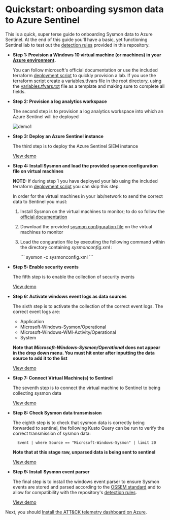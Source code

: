 Quickstart: onboarding sysmon data to Azure Sentinel
====================================================

This is a quick, super terse guide to onboarding Sysmon data to Azure Sentinel. At the end of this guide you'll have a basic, yet functioning Sentinel lab to test out the [detection rules](https://github.com/BlueTeamToolkit/sentinel-attack/tree/master/detections) provided in this repository.

- **Step 1: Provision a Windows 10 virtual machine (or machines) in your [Azure environment](https://portal.azure.com).**
  
  You can follow microsoft's official documentation or use the included terraform [deployment script](https://github.com/BlueTeamToolkit/sentinel-attack/blob/master/lab) to quickly provision a lab. If you use the terraform script create a variables.tfvars file in the root directory, using the [variables.tfvars.txt](https://github.com/BlueTeamToolkit/sentinel-attack/blob/master/lab/variables.tfvars.txt) file as a template and making sure to complete all fields.

- **Step 2: Provision a log analytics workspace**
  
  The second step is to provision a log analytics workspace into which an Azure Sentinel will be deployed
  
  ![demo1](https://github.com/BlueTeamToolkit/sentinel-attack/blob/master/docs/deploy-analytics.gif)


- **Step 3: Deploy an Azure Sentinel instance**

  The third step is to deploy the Azure Sentinel SIEM instance
  
  [View demo](https://github.com/BlueTeamToolkit/sentinel-attack/tree/master/docs/deploy-sentinel.gif)

- **Step 4: Install Sysmon and load the provided sysmon configuration file on virtual machines**

  **NOTE:** If during step 1 you have deployed your lab using the included terraform [deployment script](https://github.com/BlueTeamToolkit/sentinel-attack/blob/master/lab) you can skip this step.
  
  In order for the virtual machines in your lab/network to send the correct data to Sentinel you must:

  1. Install Sysmon on the virtual machines to monitor; to do so follow the [official documentation](https://docs.microsoft.com/en-us/sysinternals/downloads/sysmon)
  2. Download the provided [sysmon configuration file](https://github.com/BlueTeamToolkit/sentinel-attack/blob/master/sysmonconfig.xml) on the virtual machines to monitor
  3. Load the conguration file by executing the following command within the directory containing _sysmonconfig.xml_ :

      ´´´
      sysmon -c sysmonconfig.xml
      ´´´

- **Step 5: Enable security events**
 
  The fifth step is to enable the collection of security events
  
  [View demo](https://github.com/BlueTeamToolkit/sentinel-attack/tree/master/docs/enable-security-events.gif)

- **Step 6: Activate windows event logs as data sources**
 
  The sixth step is to activate the collection of the correct event logs. The correct event logs are:
    - Application
    - Microsoft-Windows-Sysmon/Operational
    - Microsoft-Windows-WMI-Activity/Operational
    - System

  **Note that _Microsoft-Windows-Sysmon/Operational_ does not appear in the drop down menu. You must hit enter after inputting the data source to add it to the list**
  
  [View demo](https://github.com/BlueTeamToolkit/sentinel-attack/tree/master/docs/enable-event-logs.gif)


- **Step 7: Connect Virtual Machine(s) to Sentinel**
  
  The seventh step is to connect the virtual machine to Sentinel to being collecting sysmon data
  
  [View demo](https://github.com/BlueTeamToolkit/sentinel-attack/tree/master/docs/connect-vm.gif)


- **Step 8: Check Sysmon data transmission**
  
  The eighth step is to check that sysmon data is correctly being forwarded to sentinel, the following Kusto Query can be run to verify the correct transmission of sysmon data:

        Event | where Source == "Microsoft-Windows-Sysmon" | limit 20

  **Note that at this stage raw, unparsed data is being sent to sentinel**
  
  [View demo](https://github.com/BlueTeamToolkit/sentinel-attack/tree/master/docs/data-test.gif)

- **Step 9: Install Sysmon event parser**
  
  The final step is to install the windows event parser to ensure Sysmon events are stored and parsed according to the [OSSEM standard](https://github.com/Cyb3rWard0g/OSSEM) and to allow for compatibility with the repository's [detection rules](https://github.com/BlueTeamToolkit/sentinel-attack/tree/master/detections).
  
  [View demo](https://github.com/BlueTeamToolkit/sentinel-attack/tree/master/docs/install-parser.gif)

Next, you should [Install the ATT&CK telemetry dashboard on Azure](https://github.com/BlueTeamToolkit/sentinel-attack/blob/master/dashboards/README.md).
